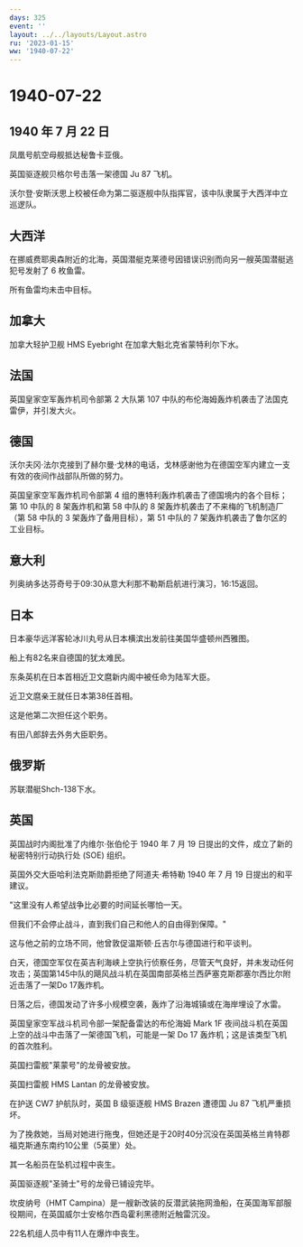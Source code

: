 ```yaml
---
days: 325
event: ''
layout: ../../layouts/Layout.astro
ru: '2023-01-15'
ww: '1940-07-22'
---
```


# 1940-07-22

## 1940 年 7 月 22 日

凤凰号航空母舰抵达秘鲁卡亚俄。

英国驱逐舰贝格尔号击落一架德国 Ju 87 飞机。

沃尔登·安斯沃思上校被任命为第二驱逐舰中队指挥官，该中队隶属于大西洋中立巡逻队。

## 大西洋

在挪威费耶奥森附近的北海，英国潜艇克莱德号因错误识别而向另一艘英国潜艇逃犯号发射了
6 枚鱼雷。

所有鱼雷均未击中目标。

## 加拿大

加拿大轻护卫舰 HMS Eyebright 在加拿大魁北克省蒙特利尔下水。

## 法国

英国皇家空军轰炸机司令部第 2 大队第 107
中队的布伦海姆轰炸机袭击了法国克雷伊，并引发大火。

## 德国

沃尔夫冈·法尔克接到了赫尔曼·戈林的电话，戈林感谢他为在德国空军内建立一支有效的夜间作战部队所做的努力。

英国皇家空军轰炸机司令部第 4
组的惠特利轰炸机袭击了德国境内的各个目标；第 10 中队的 8 架轰炸机和第 58
中队的 8 架轰炸机袭击了不来梅的飞机制造厂（第 58 中队的 3
架轰炸了备用目标），第 51 中队的 7 架轰炸机袭击了鲁尔区的工业目标。

## 意大利

列奥纳多达芬奇号于09:30从意大利那不勒斯启航进行演习，16:15返回。

## 日本

日本豪华远洋客轮冰川丸号从日本横滨出发前往美国华盛顿州西雅图。

船上有82名来自德国的犹太难民。

东条英机在日本首相近卫文麿新内阁中被任命为陆军大臣。

近卫文麿亲王就任日本第38任首相。

这是他第二次担任这个职务。

有田八郎辞去外务大臣职务。

## 俄罗斯

苏联潜艇Shch-138下水。

## 英国

英国战时内阁批准了内维尔·张伯伦于 1940 年 7 月 19
日提出的文件，成立了新的秘密特别行动执行处 (SOE) 组织。

英国外交大臣哈利法克斯勋爵拒绝了阿道夫·希特勒 1940 年 7 月 19
日提出的和平建议。

"这里没有人希望战争比必要的时间延长哪怕一天。

但我们不会停止战斗，直到我们自己和他人的自由得到保障。"

这与他之前的立场不同，他曾敦促温斯顿·丘吉尔与德国进行和平谈判。

白天，德国空军仅在英吉利海峡上空执行侦察任务，尽管天气良好，并未发动任何攻击；英国第145中队的飓风战斗机在英国南部英格兰西萨塞克斯郡塞尔西比尔附近击落了一架Do
17轰炸机。

日落之后，德国发动了许多小规模空袭，轰炸了沿海城镇或在海岸埋设了水雷。

英国皇家空军战斗机司令部一架配备雷达的布伦海姆 Mark 1F
夜间战斗机在英国上空的战斗中击落了一架德国飞机，可能是一架 Do 17
轰炸机；这是该类型飞机的首次胜利。

英国扫雷舰"莱蒙号"的龙骨被安放。

英国扫雷舰 HMS Lantan 的龙骨被安放。

在护送 CW7 护航队时，英国 B 级驱逐舰 HMS Brazen 遭德国 Ju 87
飞机严重损坏。

为了挽救她，当局对她进行拖曳，但她还是于20时40分沉没在英国英格兰肯特郡福克斯通东南约10公里（5英里）处。

其一名船员在坠机过程中丧生。

英国驱逐舰"圣骑士"号的龙骨已铺设完毕。

坎皮纳号（HMT
Campina）是一艘新改装的反潜武装拖网渔船，在英国海军部服役期间，在英国威尔士安格尔西岛霍利黑德附近触雷沉没。

22名机组人员中有11人在爆炸中丧生。